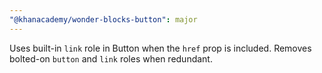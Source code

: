 ```yaml
---
"@khanacademy/wonder-blocks-button": major
---
```


Uses built-in `link` role in Button when the `href` prop is included. Removes bolted-on `button` and `link` roles when redundant.
